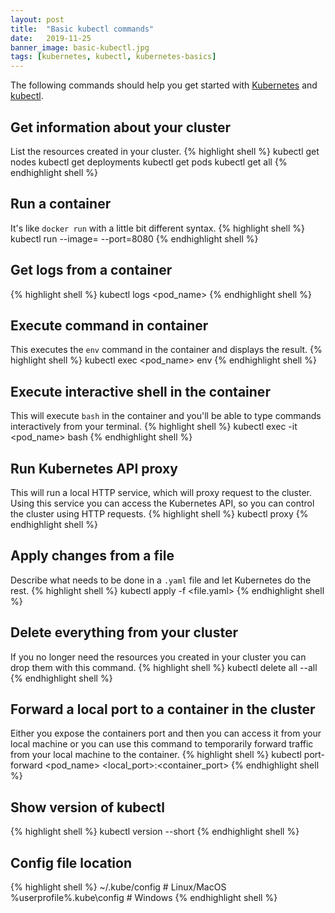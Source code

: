 ```yaml
---
layout: post
title:  "Basic kubectl commands"
date:   2019-11-25
banner_image: basic-kubectl.jpg
tags: [kubernetes, kubectl, kubernetes-basics]
---
```


The following commands should help you get started with [Kubernetes](https://kubernetes.io/) and [kubectl](https://kubernetes.io/docs/reference/generated/kubectl/kubectl-commands).

## Get information about your cluster
List the resources created in your cluster.
{% highlight shell %}
kubectl get nodes
kubectl get deployments
kubectl get pods
kubectl get all
{% endhighlight shell %}

## Run a container
It's like `docker run` with a little bit different syntax.
{% highlight shell %}
kubectl run <name> --image=<image> --port=8080
{% endhighlight shell %}

## Get logs from a container
{% highlight shell %}
kubectl logs <pod_name>
{% endhighlight shell %}

## Execute command in container
This executes the `env` command in the container and displays the result.
{% highlight shell %}
kubectl exec <pod_name> env
{% endhighlight shell %}

<!--more-->

## Execute interactive shell in the container
This will execute `bash` in the container and you'll be able to type commands interactively from your terminal.
{% highlight shell %}
kubectl exec -it <pod_name> bash
{% endhighlight shell %}

## Run Kubernetes API proxy
This will run a local HTTP service, which will proxy request to the cluster. Using this service you can access the Kubernetes API, so you can control the cluster using HTTP requests.
{% highlight shell %}
kubectl proxy
{% endhighlight shell %}

## Apply changes from a file
Describe what needs to be done in a `.yaml` file and let Kubernetes do the rest.
{% highlight shell %}
kubectl apply -f <file.yaml>
{% endhighlight shell %}

## Delete everything from your cluster
If you no longer need the resources you created in your cluster you can drop them with this command.
{% highlight shell %}
kubectl delete all --all
{% endhighlight shell %}

## Forward a local port to a container in the cluster
Either you expose the containers port and then you can access it from your local machine or you can use this command to temporarily forward traffic from your local machine to the container.
{% highlight shell %}
kubectl port-forward <pod_name> <local_port>:<container_port>
{% endhighlight shell %}

## Show version of kubectl
{% highlight shell %}
kubectl version --short
{% endhighlight shell %}

## Config file location
{% highlight shell %}
~/.kube/config # Linux/MacOS
%userprofile%\.kube\config # Windows
{% endhighlight shell %}
